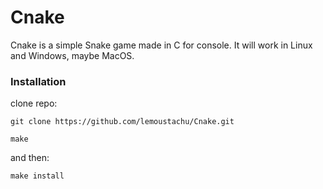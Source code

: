 # Cnake
Cnake is a simple Snake game made in C for console. It will work in Linux and Windows, maybe MacOS.

### Installation

clone repo:
```shell
git clone https://github.com/lemoustachu/Cnake.git
```

```shell
make
```

and then:
```shell
make install
```

